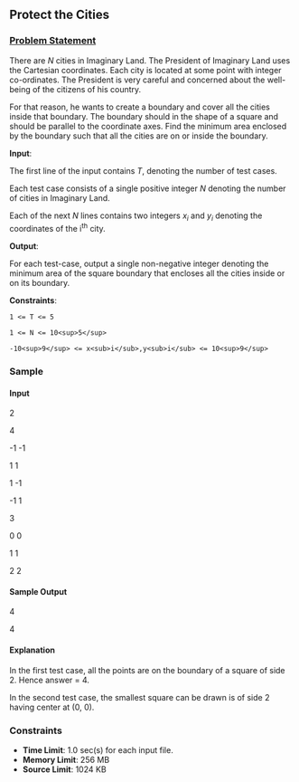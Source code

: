 
## Protect the Cities

### [Problem Statement](https://www.hackerearth.com/practice/algorithms/greedy/basics-of-greedy-algorithms/practice-problems/algorithm/protect-the-cities-1/)

There are _N_ cities in Imaginary Land. The President of Imaginary Land uses the Cartesian coordinates. Each city is located at some point with integer co-ordinates. The President is very careful and concerned about the well-being of the citizens of his country.

For that reason, he wants to create a boundary and cover all the cities inside that boundary. The boundary should in the shape of a square and should be parallel to the coordinate axes. Find the minimum area enclosed by the boundary such that all the cities are on or inside the boundary.


**Input**:

The first line of the input contains _T_, denoting the number of test cases.

Each test case consists of a single positive integer _N_ denoting the number of cities in Imaginary Land.

Each of the next _N_ lines contains two integers _x<sub>i</sub>_ and _y<sub>i</sub>_  denoting the coordinates of the i<sup>th</sup> city.


**Output**:

For each test-case, output a single non-negative integer denoting the minimum area of the square boundary that encloses all the cities inside or on its boundary.


**Constraints**:

`1 <= T <= 5`

`1 <= N <= 10<sup>5</sup>`

`-10<sup>9</sup> <= x<sub>i</sub>,y<sub>i</sub> <= 10<sup>9</sup>`


### Sample

#### Input

2

4

-1 -1

1 1

1 -1

-1 1

3

0 0

1 1

2 2


#### Sample Output

4

4


#### Explanation

In the first test case, all the points are on the boundary of a square of side 2. Hence answer = 4.

In the second test case, the smallest square can be drawn is of side 2 having center at (0, 0).

### Constraints

- **Time Limit**: 1.0 sec(s) for each input file.
- **Memory Limit**:	256 MB
- **Source Limit**:	1024 KB
